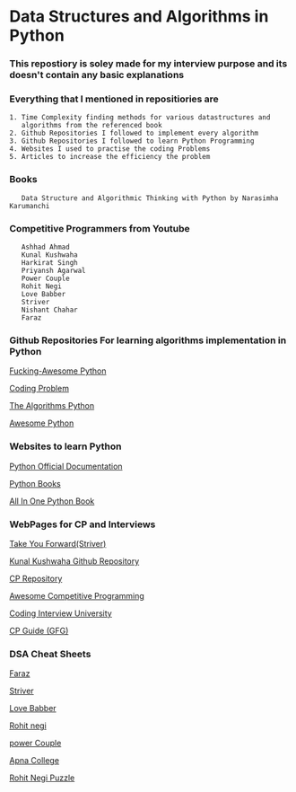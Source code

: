 # Data Structures and Algorithms in Python

### This repostiory is soley made for my interview purpose and its doesn't contain any basic explanations



### Everything that I mentioned in repositiories are
    
    1. Time Complexity finding methods for various datastructures and 
       algorithms from the referenced book
    2. Github Repositories I followed to implement every algorithm 
    3. Github Repositories I followed to learn Python Programming 
    4. Websites I used to practise the coding Problems 
    5. Articles to increase the efficiency the problem   

###  Books

       Data Structure and Algorithmic Thinking with Python by Narasimha Karumanchi
###  Competitive Programmers from Youtube

       Ashhad Ahmad  
       Kunal Kushwaha
       Harkirat Singh  
       Priyansh Agarwal
       Power Couple
       Rohit Negi  
       Love Babber
       Striver  
       Nishant Chahar  
       Faraz  

### Github Repositories For learning algorithms implementation in Python
 
[Fucking-Awesome Python](https://github.com/trananhkma/fucking-awesome-python#algorithms-and-design-patterns)

[Coding Problem](https://github.com/MTrajK/coding-problems)

[The Algorithms Python](https://github.com/TheAlgorithms/Python)

[Awesome Python](https://github.com/vinta/awesome-python/#algorithms-and-design-patterns)

### Websites to learn Python
[Python Official Documentation](https://docs.python.org/3/)

[Python Books](https://wiki.python.org/moin/IntroductoryBooks)

[All In One Python Book](https://books.goalkicker.com/PythonBook/)

### WebPages for CP and Interviews

[Take You Forward(Striver)](https://takeuforward.org)

[Kunal Kushwaha Github Repository](https://github.com/kunal-kushwaha/Competitive-Programming-Resources)

[CP Repository](https://github.com/kothariji/competitive-programming)

[Awesome Competitive Programming](https://github.com/lnishan/awesome-competitive-programming)

[Coding Interview University](https://github.com/jwasham/coding-interview-university)

[CP Guide (GFG)](https://www.geeksforgeeks.org/competitive-programming-a-complete-guide/?ref=shm)

### DSA Cheat Sheets

[Faraz](https://docs.google.com/spreadsheets/d/1-)

[Striver](https://takeuforward.org/strivers-a2z-dsa-course/strivers-a2z-dsa-course-sheet-2/)

[Love Babber](https://drive.google.com/file/d/1FMdN_OCfOI0iAeDlqswCiC2DZzD4nPsb/view?pli=1)

[Rohit negi](https://docs.google.com/spreadsheets/d/1Pud-)

[power Couple](https://leetcode.com/problem-list/top-interview-questions/)

[Apna College](https://docs.google.com/spreadsheets/d/1hXserPuxVoWMG9Hs7y8wVdRCJTcj3xMBAEYUOXQ5Xag/edit#gid=0)

[Rohit Negi Puzzle]( https://docs.google.com/spreadsheets/d/1zQs62-IO43qGzf83FIKtuxTUBDGI3d4qLXpO426z-vg/edit#gid=0)